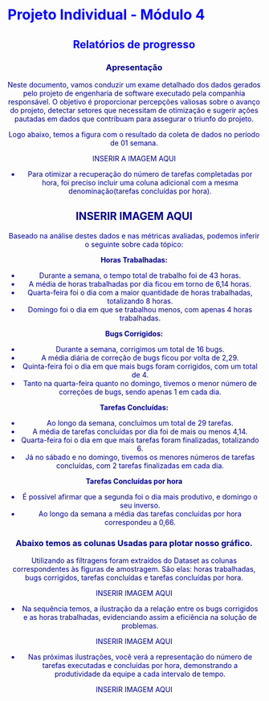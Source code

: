 # <font color = blue align = 'center'> **Projeto Individual - Módulo 4**
## <font color = blue align = 'center'> **Relatórios de progresso**

### <font color = darkblue > Apresentação

Neste documento, vamos conduzir um exame detalhado dos dados gerados pelo projeto de engenharia de software executado pela companhia responsável. O objetivo é proporcionar percepções valiosas sobre o avanço do projeto, detectar setores que necessitam de otimização e sugerir ações pautadas em dados que contribuam para assegurar o triunfo do projeto.

Logo abaixo, temos a figura com o resultado da coleta de dados no período de 01 semana.

INSERIR A IMAGEM AQUI

* Para otimizar a recuperação do número de tarefas completadas por hora, foi preciso incluir uma coluna adicional com a mesma denominação(tarefas concluídas por hora).

INSERIR IMAGEM AQUI
---
Baseado na análise destes dados e nas métricas avaliadas, podemos inferir o seguinte sobre cada tópico:

**Horas Trabalhadas:**

- Durante a semana, o tempo total de trabalho foi de 43 horas.
- A média de horas trabalhadas por dia ficou em torno de 6,14 horas.
- Quarta-feira foi o dia com a maior quantidade de horas trabalhadas, totalizando 8 horas.
- Domingo foi o dia em que se trabalhou menos, com apenas 4 horas trabalhadas.

**Bugs Corrigidos:**

- Durante a semana, corrigimos um total de 16 bugs.
- A média diária de correção de bugs ficou por volta de 2,29.
- Quinta-feira foi o dia em que mais bugs foram corrigidos, com um total de 4.
- Tanto na quarta-feira quanto no domingo, tivemos o menor número de correções de bugs, sendo apenas 1 em cada dia.

**Tarefas Concluídas:**

- Ao longo da semana, concluímos um total de 29 tarefas.
- A média de tarefas concluídas por dia foi de mais ou menos 4,14.
- Quarta-feira foi o dia em que mais tarefas foram finalizadas, totalizando 6.
- Já no sábado e no domingo, tivemos os menores números de tarefas concluídas, com 2 tarefas finalizadas em cada dia.  

**Tarefas Concluídas por hora**

- É possível afirmar que a segunda foi o dia mais produtivo, e domingo o seu inverso.
- Ao longo da semana a média das tarefas concluídas por hora correspondeu a 0,66.  

### Abaixo temos as colunas Usadas para plotar nosso gráfico.  

Utilizando as filtragens foram extraídos do Dataset as colunas correspondentes às figuras de amostragem. São elas: horas trabalhadas, bugs corrigidos, tarefas concluídas e tarefas concluídas por hora.

INSERIR IMAGEM AQUI

* Na sequência temos, a ilustração da a relação entre os bugs corrigidos e as horas trabalhadas, evidenciando assim a eficiência na solução de problemas.

INSERIR IMAGEM AQUI

* Nas próximas ilustrações, você verá a representação do número de tarefas executadas e concluídas por hora, demonstrando a produtividade da equipe a cada intervalo de tempo.

INSERIR IMAGEM AQUI
